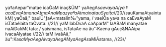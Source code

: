ya‡aAepar"matae icaÔaM inaç&ÜM" yaAegAs$aevayaA /
ya‡a caEvaAtmanaAtmaAnaM pazyaªaAtmaina tauSyaita //20//
s$auKamaAtyaintakM( yaÔaä," bauiÜ"ƒaA÷mataIin‰"yama, /
vaeiÔa ya‡a na caEvaAyaM isTataêlaita taÔvata: //21//
yaM labDvaA caAparM" laABaM manyatae naAiDakM( tata: /
yaismana, isTataAe na äu":Kaena gAuç&NAAipa ivacaAlyatae //22//
taM ivaâAä," äu":Kas$aMyaAegAivayaAegAM yaAegAs$aMiÁatama, //23//